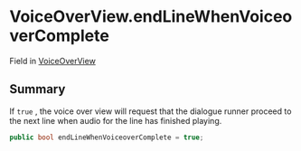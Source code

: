 # VoiceOverView.endLineWhenVoiceoverComplete

Field in [VoiceOverView](/docs/api/csharp/yarn.unity.voiceoverview.md)

## Summary


If  <code>true</code> , the voice over view will request that the
dialogue runner proceed to the next line when audio for the line has
finished playing.


```csharp
public bool endLineWhenVoiceoverComplete = true;
```

